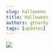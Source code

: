 ```yaml
---
slug: halloween
title: Halloween
authors: gtnardy
tags: [updates]
---
```



![](/img/blog/updates/halloween.jpg)